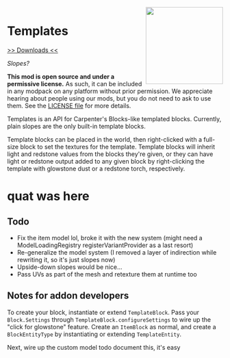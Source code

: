 <img src="icon.png" align="right" width="180px"/>

# Templates

[>> Downloads <<](https://github.com/CottonMC/Templates/releases)

*Slopes?*

**This mod is open source and under a permissive license.** As such, it can be included in any modpack on any platform without prior permission. We appreciate hearing about people using our mods, but you do not need to ask to use them. See the [LICENSE file](LICENSE) for more details.

Templates is an API for Carpenter's Blocks-like templated blocks. Currently, plain slopes are the only built-in template blocks.

Template blocks can be placed in the world, then right-clicked with a full-size block to set the textures for the template. Template blocks will inherit light and redstone values from the blocks they're given, or they can have light or redstone output added to any given block by right-clicking the template with glowstone dust or a redstone torch, respectively.

# quat was here

## Todo

* Fix the item model lol, broke it with the new system (might need a ModelLoadingRegistry registerVariantProvider as a last resort)
* Re-generalize the model system (I removed a layer of indirection while rewriting it, so it's just slopes now)
* Upside-down slopes would be nice...
* Pass UVs as part of the mesh and retexture them at runtime too

## Notes for addon developers

To create your block, instantiate or extend `TemplateBlock`. Pass your `Block.Settings` through `TemplateBlock.configureSettings` to wire up the "click for glowstone" feature. Create an `ItemBlock` as normal, and create a `BlockEntityType` by instantiating or extending `TemplateEntity`.

Next, wire up the custom model todo document this, it's easy